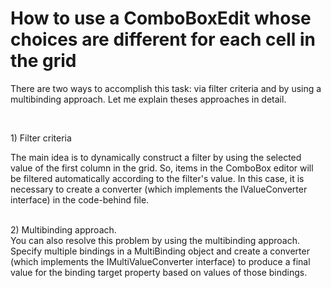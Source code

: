 # How to use a ComboBoxEdit whose choices are different for each cell in the grid


<p>There are two ways to accomplish this task: via filter criteria and by using a multibinding approach. Let me explain theses approaches in detail.</p>
<br />
<p>1) Filter criteria</p>
<p>The main idea is to dynamically construct a filter by using the selected value of the first column in the grid. So, items in the ComboBox editor will be filtered automatically according to the filter's value. In this case, it is necessary to create a converter (which implements the IValueConverter interface) in the code-behind file.</p>
<p><br /> 2) Multibinding approach.<br /> You can also resolve this problem by using the multibinding approach. Specify multiple bindings in a MultiBinding object and create a converter (which implements the IMultiValueConverter interface) to produce a final value for the binding target property based on values of those bindings.</p>

<br/>


